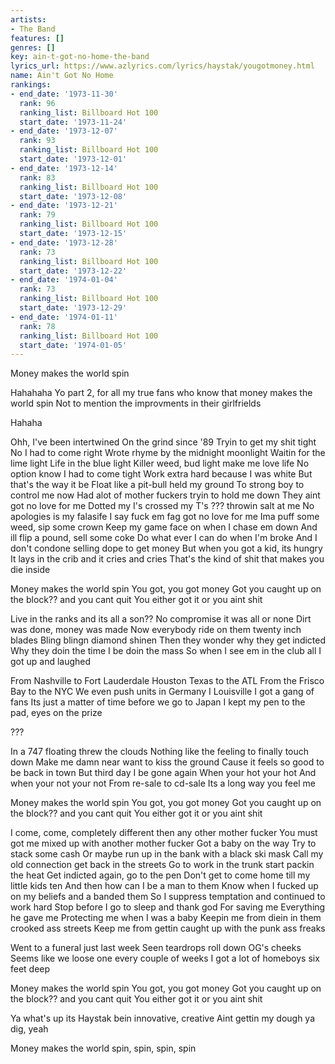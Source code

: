 ```yaml
---
artists:
- The Band
features: []
genres: []
key: ain-t-got-no-home-the-band
lyrics_url: https://www.azlyrics.com/lyrics/haystak/yougotmoney.html
name: Ain't Got No Home
rankings:
- end_date: '1973-11-30'
  rank: 96
  ranking_list: Billboard Hot 100
  start_date: '1973-11-24'
- end_date: '1973-12-07'
  rank: 93
  ranking_list: Billboard Hot 100
  start_date: '1973-12-01'
- end_date: '1973-12-14'
  rank: 83
  ranking_list: Billboard Hot 100
  start_date: '1973-12-08'
- end_date: '1973-12-21'
  rank: 79
  ranking_list: Billboard Hot 100
  start_date: '1973-12-15'
- end_date: '1973-12-28'
  rank: 73
  ranking_list: Billboard Hot 100
  start_date: '1973-12-22'
- end_date: '1974-01-04'
  rank: 73
  ranking_list: Billboard Hot 100
  start_date: '1973-12-29'
- end_date: '1974-01-11'
  rank: 78
  ranking_list: Billboard Hot 100
  start_date: '1974-01-05'
---
```


Money makes the world spin

Hahahaha
Yo part 2, for all my true fans who know that money makes the world spin
Not to mention the improvments in their girlfrields

Hahaha



Ohh, I've been intertwined
On the grind since '89
Tryin to get my shit tight
No I had to come right
Wrote rhyme by the midnight moonlight
Waitin for the lime light
Life in the blue light
Killer weed, bud light make me love life
No option know I had to come tight
Work extra hard because I was white
But that's the way it be
Float like a pit-bull held my ground
To strong boy to control me now
Had alot of mother fuckers tryin to hold me down
They aint got no love for me
Dotted my I's crossed my T's
??? throwin salt at me
No apologies is my falasife
I say fuck em fag got no love for me
Ima puff some weed, sip some crown
Keep my game face on when I chase em down
And ill flip a pound, sell some coke
Do what ever I can do when I'm broke
And I don't condone selling dope to get money
But when you got a kid, its hungry
It lays in the crib and it cries and cries
That's the kind of shit that makes you die inside


Money makes the world spin
You got, you got money 
Got you caught up on the block?? and you cant quit
You either got it or you aint shit


Live in the ranks and its all a son??
No compromise it was all or none
Dirt was done, money was made
Now everybody ride on them twenty inch blades
Bling blingn diamond shinen
Then they wonder why they get indicted
Why they doin the time I be doin the mass
So when I see em in the club all I got up and laughed

From Nashville to Fort Lauderdale
Houston Texas to the ATL
From the Frisco Bay to the NYC
We even push units in Germany
I Louisville I got a gang of fans
Its just a matter of time before we go to Japan
I kept my pen to the pad, eyes on the prize

???

In a 747 floating threw the clouds
Nothing like the feeling to finally touch down
Make me damn near want to kiss the ground
Cause it feels so good to be back in town
But third day I be gone again
When your hot your hot
And when your not your not
From re-sale to cd-sale
Its a long way you feel me


Money makes the world spin
You got, you got money 
Got you caught up on the block?? and you cant quit
You either got it or you aint shit


I come, come, completely different then any other mother fucker
You must got me mixed up with another mother fucker
Got a baby on the way
Try to stack some cash
Or maybe run up in the bank with a black ski mask
Call my old connection get back in the streets
Go to work in the trunk start packin the heat
Get indicted again, go to the pen
Don't get to come home till my little kids ten
And then how can I be a man to them
Know when I fucked up on my beliefs and a banded them
So I suppress temptation and continued to work hard
Stop before I go to sleep and thank god
For saving me
Everything he gave me
Protecting me when I was a baby
Keepin me from diein in them crooked ass streets
Keep me from gettin caught up with the punk ass freaks

Went to a funeral just last week
Seen teardrops roll down OG's cheeks
Seems like we loose one every couple of weeks
I got a lot of homeboys six feet deep


Money makes the world spin
You got, you got money 
Got you caught up on the block?? and you cant quit
You either got it or you aint shit

Ya what's up its Haystak bein innovative, creative
Aint gettin my dough ya dig, yeah

Money makes the world spin, spin, spin, spin



